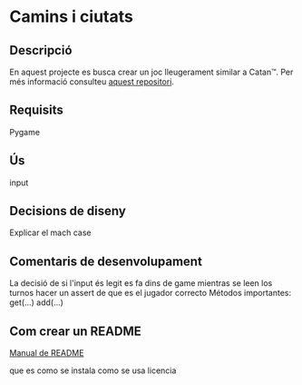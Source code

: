 # Camins i ciutats

## Descripció

En aquest projecte es busca crear un joc lleugerament similar a Catan™. Per més informació consulteu [aquest repositori](https://github.com/jordi-petit/ap2-camins-i-ciutats-2024).

## Requisits
Pygame

## Ús

input

## Decisions de diseny
Explicar el mach case

## Comentaris de desenvolupament
La decisió de si l'input és legit es fa dins de game
mientras se leen los turnos hacer un assert de que es el jugador correcto
Métodos importantes:
    get(...)
    add(...)
    


## Com crear un README

[Manual de README](https://www.makeareadme.com/)

que es
como se instala
como se usa
licencia